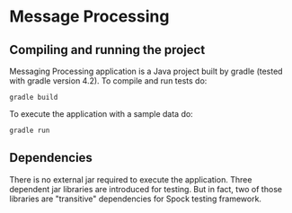 # Message Processing

## Compiling and running the project

Messaging Processing application is a Java project built by gradle (tested with
gradle version 4.2). To compile and run tests do:

    gradle build
    
To execute the application with a sample data do:

    gradle run
    
## Dependencies

There is no external jar required to execute the application. Three dependent jar 
libraries are introduced for testing. But in fact, two of those libraries are "transitive"
dependencies for Spock testing framework.